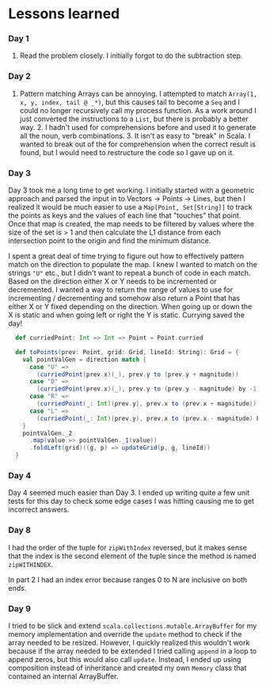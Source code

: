 # Lessons learned

### Day 1
1. Read the problem closely. I initially forgot to do the subtraction step.

### Day 2
1. Pattern matching Arrays can be annoying. I attempted to match `Array(1, x, y, index, tail @ _*)`, but this causes
tail to become a `Seq` and I could no longer recursively call my process function. As a work around I just converted the
instructions to a `List`, but there is probably a better way.
    2. I hadn't used for comprehensions before and used it to generate all the noun, verb combinations.
    3. It isn't as easy to "break" in Scala. I wanted to break out of the for comprehension when the correct result is 
    found, but I would need to restructure the code so I gave up on it.
    
### Day 3
Day 3 took me a long time to get working. I initially started with a geometric approach and parsed the input in to
Vectors -> Points -> Lines, but then I realized it would be much easier to use a `Map[Point, Set[String]]` to track the
points as keys and the values of each line that "touches" that point. Once that map is created, the map needs to be
filtered by values where the size of the set is > 1 and then calculate the L1 distance from each intersection point to
the origin and find the minimum distance.

I spent a great deal of time trying to figure out how to effectively pattern match on the direction to populate the map.
I knew I wanted to match on the strings `"U"` etc., but I didn't want to repeat a bunch of code in each match. Based on
the direction either X or Y needs to be incremented or decremented. I wanted a way to return the range of values to
use for incrementing / decrementing and somehow also return a Point that has either X or Y fixed depending on the direction.
When going up or down the X is static and when going left or right the Y is static. Currying saved the day!

```scala
  def curriedPoint: Int => Int => Point = Point.curried

  def toPoints(prev: Point, grid: Grid, lineId: String): Grid = {
    val pointValGen = direction match {
      case "U" =>
        (curriedPoint(prev.x)(_), prev.y to (prev.y + magnitude))
      case "D" =>
        (curriedPoint(prev.x)(_), prev.y to (prev.y - magnitude) by -1)
      case "R" =>
        (curriedPoint(_: Int)(prev.y), prev.x to (prev.x + magnitude))
      case "L" =>
        (curriedPoint(_: Int)(prev.y), prev.x to (prev.x - magnitude) by -1)
    }
    pointValGen._2
      .map(value => pointValGen._1(value))
      .foldLeft(grid)((g, p) => updateGrid(p, g, lineId))
  }
```

### Day 4
Day 4 seemed much easier than Day 3. I ended up writing quite a few unit tests
for this day to check some edge cases I was hitting causing me to get incorrect
answers.

### Day 8
I had the order of the tuple for `zipWithIndex` reversed, but it makes sense
that the index is the second element of the tuple since the method is named 
`zipWITHINDEX`.

In part 2 I had an index error because ranges 0 to N are inclusive on both ends.


### Day 9
I tried to be slick and extend `scala.collections.mutable.ArrayBuffer` for my
memory implementation and override the `update` method to check if the 
array needed to be resized. However, I quickly realized this wouldn't work because
if the array needed to be extended I tried calling `append` in a loop to append
zeros, but this would also call `update`. Instead, I ended up using composition instead
of inheritance and created my own `Memory` class that contained an internal 
ArrayBuffer.